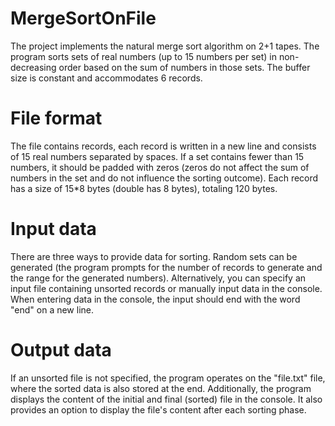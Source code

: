 # MergeSortOnFile
The project implements the natural merge sort algorithm on 2+1 tapes. The program sorts sets of real numbers (up to 15 numbers per set) in non-decreasing order based on the sum of numbers in those sets. The buffer size is constant and accommodates 6 records.

# File format
The file contains records, each record is written in a new line and consists of 15 real numbers separated by spaces. If a set contains fewer than 15 numbers, it should be padded with zeros (zeros do not affect the sum of numbers in the set and do not influence the sorting outcome). Each record has a size of 15*8 bytes (double has 8 bytes), totaling 120 bytes.

# Input data
There are three ways to provide data for sorting. Random sets can be generated (the program prompts for the number of records to generate and the range for the generated numbers). Alternatively, you can specify an input file containing unsorted records or manually input data in the console. When entering data in the console, the input should end with the word "end" on a new line. 

# Output data
If an unsorted file is not specified, the program operates on the "file.txt" file, where the sorted data is also stored at the end. Additionally, the program displays the content of the initial and final (sorted) file in the console. It also provides an option to display the file's content after each sorting phase.
